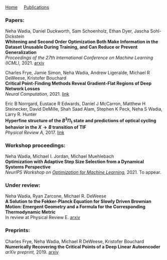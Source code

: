 [Home](/index.md) &nbsp; &nbsp; [Publications](/publications.md)

### Papers:

Neha Wadia, Daniel Duckworth, Sam Schoenholz, Ethan Dyer, Jascha Sohl-Dickstein\
**Whitening and Second Order Optimization Both Make Information in the Dataset Unusable During Training, and Can Reduce or Prevent Generalization**\
*Proceedings of the 27th International Conference on Machine Learning (ICML),* 2021. [arxiv](https://arxiv.org/abs/2008.07545)

Charles Frye, Jamie Simon, Neha Wadia, Andrew Ligeralde, Michael R DeWeese, Kristofer Bouchard\
**Critical Point-Finding Methods Reveal Gradient-Flat Regions of Deep Network Losses**\
*Neural Computation,* 2021. [link](https://direct.mit.edu/neco/article/33/6/1469/100574)

Eric B Norrgard, Eustace R Edwards, Daniel J McCarron, Matthew H Steinecker, David DeMille, Shah Saad Alam, Stephen K Peck, Neha S Wadia, Larry R. Hunter\
**Hyperfine structure of the 
$B^3\Pi_1$ state and predictions of optical cycling behavior in the $X\rightarrow B$ transition of TlF**\
*Physical Review A,* 2017. [link](https://journals.aps.org/pra/abstract/10.1103/PhysRevA.95.062506)


### Workshop proceedings:

Neha Wadia, Michael I. Jordan, Michael Muehlebach\
**Optimization with Adaptive Step Size Selection from a Dynamical Systems Perspective**\
*NeurIPS Workshop on [Optimization for Machine Learning](https://opt-ml.org/index.html),* 2021. To appear.


### Under review:

Neha Wadia, Ryan Zarcone, Michael R. DeWeese\
**A Solution to the Fokker-Planck Equation for Slowly Driven Brownian Motion: Emergent Geometry and a Formula for the Corresponding Thermodynamic Metric**\
In review at Physical Review E. [arxiv](https://arxiv.org/abs/2008.00122)


### Preprints:
Charles Frye, Neha Wadia, Michael R DeWeese, Kristofer Bouchard\
**Numerically Recovering the Critical Points of a Deep Linear Autoencoder**\
*arXiv preprint,* 2019. [arxiv](https://arxiv.org/abs/1901.10603)
